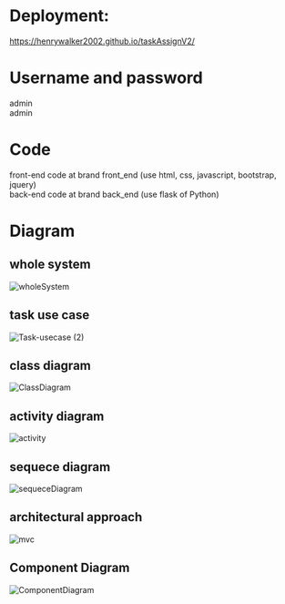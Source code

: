 # Deployment:
https://henrywalker2002.github.io/taskAssignV2/
# Username and password
admin\
admin

# Code
front-end code at brand front_end (use html, css, javascript, bootstrap, jquery) \
back-end code at brand back_end (use flask of Python)

# Diagram
## whole system
![wholeSystem](https://user-images.githubusercontent.com/46373762/208368279-feef6327-4346-4319-a193-6d009cca61bc.png)
## task use case
![Task-usecase (2)](https://user-images.githubusercontent.com/46373762/208368445-05ad4949-54c9-45c5-884c-6df839190d09.png)
## class diagram
![ClassDiagram](https://user-images.githubusercontent.com/46373762/208368451-70a005dc-bb7f-495c-b885-6ecbfbb54400.png)
## activity diagram
![activity](https://user-images.githubusercontent.com/46373762/208368434-7db47c88-e871-46ff-a06b-fae361ba46c3.png)
## sequece diagram
![sequeceDiagram](https://user-images.githubusercontent.com/46373762/208368410-a9ba24e5-ecd5-4911-9532-50d19d556485.png)
## architectural approach
![mvc](https://user-images.githubusercontent.com/46373762/208368423-77eb7276-5ef9-4b75-94dd-7b544c9c3527.png)
## Component Diagram
![ComponentDiagram](https://user-images.githubusercontent.com/46373762/208368457-d82f3da8-a00b-4f27-abd5-b1ddb100d712.png)
